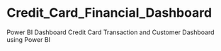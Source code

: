 # Credit_Card_Financial_Dashboard
Power BI Dashboard
Credit Card Transaction and Customer Dashboard using Power BI 
